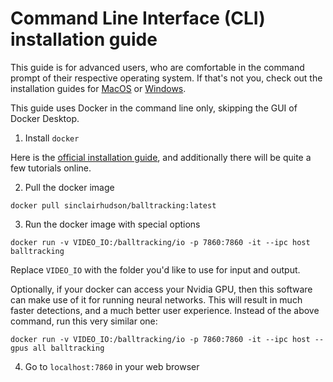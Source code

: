 # Command Line Interface (CLI) installation guide

This guide is for advanced users, who are comfortable in the command prompt
of their respective operating system. If that's not you, check out the installation
guides for [MacOS](install_macos.md) or [Windows](install_windows.md).

This guide uses Docker in the command line only, skipping the GUI of Docker Desktop.

1. Install `docker`

Here is the [official installation guide](https://docs.docker.com/engine/install/),
and additionally there will be quite a few tutorials online.


2. Pull the docker image
```
docker pull sinclairhudson/balltracking:latest
```

3. Run the docker image with special options

```
docker run -v VIDEO_IO:/balltracking/io -p 7860:7860 -it --ipc host balltracking
```

Replace `VIDEO_IO` with the folder you'd like to use for input and output.

Optionally, if your docker can access your Nvidia GPU, then this software can make
use of it for running neural networks. This will result in much faster detections,
and a much better user experience.
Instead of the above command, run this very similar one:

```
docker run -v VIDEO_IO:/balltracking/io -p 7860:7860 -it --ipc host --gpus all balltracking
```

4. Go to `localhost:7860` in your web browser
